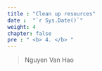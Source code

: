 ```yaml
---
title : "Clean up resources"
date :  "`r Sys.Date()`" 
weight: 4
chapter: false
pre : " <b> 4. </b> "
---
```



> Nguyen Van Hao
